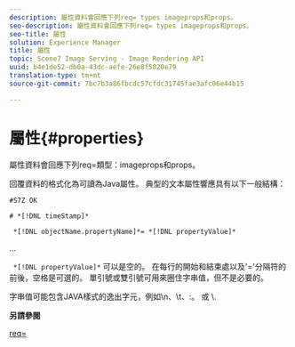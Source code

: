 ```yaml
---
description: 屬性資料會回應下列req= types imageprops和props。
seo-description: 屬性資料會回應下列req= types imageprops和props。
seo-title: 屬性
solution: Experience Manager
title: 屬性
topic: Scene7 Image Serving - Image Rendering API
uuid: b4e1de52-db0a-43dc-aefe-26e8f5020e79
translation-type: tm+mt
source-git-commit: 7bc7b3a86fbcdc57cfdc31745fae3afc06e44b15

---
```



# 屬性{#properties}

屬性資料會回應下列req=類型：imageprops和props。

回覆資料的格式化為可讀為Java屬性。 典型的文本屬性響應具有以下一般結構：

`#S7Z OK`

`# *[!DNL timeStamp]*`

` *[!DNL objectName.propertyName]*= *[!DNL propertyValue]*`

...

` *[!DNL propertyValue]*` 可以是空的。 在每行的開始和結束處以及&#39;=&#39;分隔符的前後，空格是可選的。 單引號或雙引號可用來圈住字串值，但不是必要的。

字串值可能包含JAVA樣式的逸出字元，例如\n、\t、\:。 或 \\.

**另請參閱**

[req=](../../../../../ir-api/http-protocol/image-rendering-api-ref/c-ir-http-protocol-ref/c-ir-http-protocol-command-reference/r-ir-req.md#reference-792b1a663fb64261bd2de2a209b847fb)

